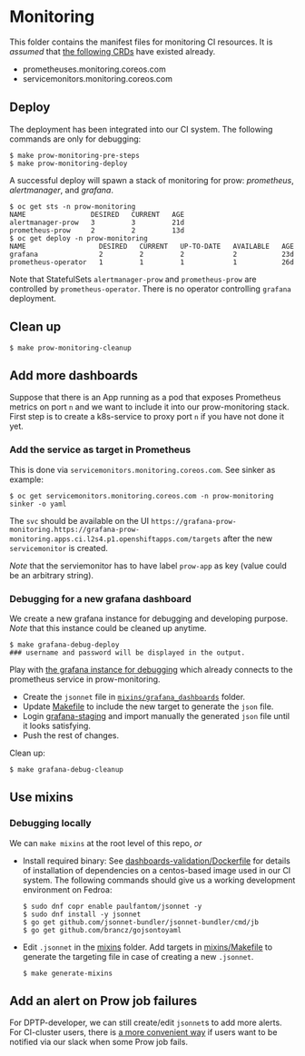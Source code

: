 # Monitoring

This folder contains the manifest files for monitoring CI resources. It is _assumed_ that [the following CRDs](https://github.com/coreos/prometheus-operator) have existed already.

* prometheuses.monitoring.coreos.com
* servicemonitors.monitoring.coreos.com

## Deploy

The deployment has been integrated into our CI system. The following commands are only for debugging:

```
$ make prow-monitoring-pre-steps
$ make prow-monitoring-deploy
```

A successful deploy will spawn a stack of monitoring for prow: _prometheus_, _alertmanager_, and _grafana_.

```
$ oc get sts -n prow-monitoring
NAME                DESIRED   CURRENT   AGE
alertmanager-prow   3         3         21d
prometheus-prow     2         2         13d
$ oc get deploy -n prow-monitoring
NAME                  DESIRED   CURRENT   UP-TO-DATE   AVAILABLE   AGE
grafana               2         2         2            2           23d
prometheus-operator   1         1         1            1           26d

```

Note that StatefulSets `alertmanager-prow` and `prometheus-prow` are controlled by `prometheus-operator`.
There is no operator controlling `grafana` deployment.

## Clean up

```
$ make prow-monitoring-cleanup
```

## Add more dashboards

Suppose that there is an App running as a pod that exposes Prometheus metrics on port `n` and we want to include it into our prow-monitoring stack.
First step is to create a k8s-service to proxy port `n` if you have not done it yet.

### Add the service as target in Prometheus

This is done via `servicemonitors.monitoring.coreos.com`. See sinker as example:

```
$ oc get servicemonitors.monitoring.coreos.com -n prow-monitoring sinker -o yaml
```

The `svc` should be available on the UI `https://grafana-prow-monitoring.https://grafana-prow-monitoring.apps.ci.l2s4.p1.openshiftapps.com/targets` after the new `servicemonitor` is created.

_Note_ that the serviemonitor has to have label `prow-app` as key (value could be an arbitrary string).

### Debugging for a new grafana dashboard

We create a new grafana instance for debugging and developing purpose. _Note_ that this instance could be cleaned up anytime.

```
$ make grafana-debug-deploy
### username and password will be displayed in the output.
```

Play with [the grafana instance for debugging](https://grafana-prow-monitoring-stage.apps.ci.l2s4.p1.openshiftapps.com) which already connects to the prometheus service in prow-monitoring.

* Create the `jsonnet` file in [`mixins/grafana_dashboards`](mixins/grafana_dashboards) folder.
* Update [Makefile](./Makefile) to include the new target to generate the `json` file.
* Login [grafana-staging](https://grafana-prow-monitoring-stage.apps.ci.l2s4.p1.openshiftapps.com) and import manually the generated `json` file until it looks satisfying.
* Push the rest of changes.

Clean up:

```
$ make grafana-debug-cleanup
```

## Use mixins

### Debugging locally

We can `make mixins` at the root level of this repo, _or_

* Install required binary: See [dashboards-validation/Dockerfile](https://github.com/openshift/release/blob/master/projects/origin-release/dashboards-validation/Dockerfile) for details of installation of dependencies on a centos-based image used in our CI system. The following commands should give us a working development environment on Fedroa:

    ```
    $ sudo dnf copr enable paulfantom/jsonnet -y
    $ sudo dnf install -y jsonnet
    $ go get github.com/jsonnet-bundler/jsonnet-bundler/cmd/jb
    $ go get github.com/brancz/gojsontoyaml
    ```

* Edit `.jsonnet` in the [mixins](./mixins) folder. Add targets in [mixins/Makefile](./mixins/Makefile) to generate the targeting file in case of creating a new `.jsonnet`.

    ```
    $ make generate-mixins
    ```

## Add an alert on Prow job failures

For DPTP-developer, we can still create/edit `jsonnet`s to add more alerts. For CI-cluster users, there is [a more convenient way](https://docs.ci.openshift.org/docs/how-tos/notification/) if users want to be notified via our slack when some Prow job fails.
